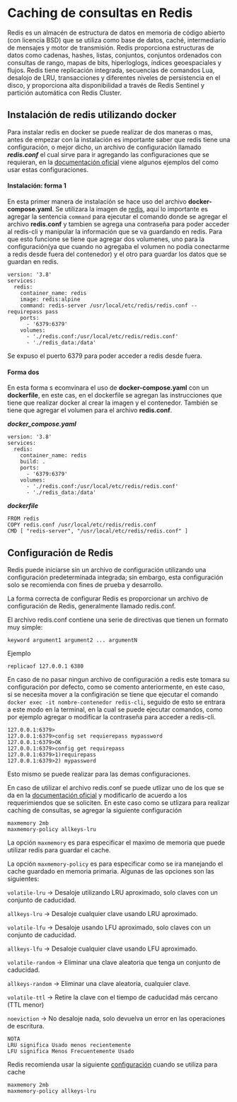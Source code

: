 # Caching de consultas en Redis

Redis es un almacén de estructura de datos en memoria de código abierto (con licencia BSD) que se utiliza como base de datos, caché, intermediario de mensajes y motor de transmisión. Redis proporciona estructuras de datos como cadenas, hashes, listas, conjuntos, conjuntos ordenados con consultas de rango, mapas de bits, hiperloglogs, índices geoespaciales y flujos. Redis tiene replicación integrada, secuencias de comandos Lua, desalojo de LRU, transacciones y diferentes niveles de persistencia en el disco, y proporciona alta disponibilidad a través de Redis Sentinel y partición automática con Redis Cluster.

## Instalación de redis utilizando docker 

Para instalar redis en docker se puede realizar de dos maneras o mas, antes de empezar con la instalación es importante saber que redis tiene una configuración, o mejor dicho, un archivo de configuración llamado ___redis.conf___ el cual sirve para ir agregando las configuraciones que se requieran, en la [documentación oficial](https://redis.io/docs/manual/config/) viene algunos ejemplos del como usar estas configuraciones.

#### Instalación: forma 1

En esta primer manera de instalación se hace uso del archivo **docker-compose.yaml**. Se utilizara la imagen de [redis](https://hub.docker.com/_/redis), aquí lo importante es agregar la sentencia `command` para ejecutar el comando donde se agregar el archivo **redis.conf** y tambien se agrega una contraseña para poder acceder al redis-cli y manipular la información que se va guardando en redis. Para que esto funcione se tiene que agregar dos volumenes, uno para la configuración(ya que cuando no agregaba el volumen no podia conectarme a redis desde fuera del contenedor) y el otro para guardar los datos que se guardan en redis.

~~~
version: '3.8'
services:
  redis:
    container_name: redis
    image: redis:alpine
    command: redis-server /usr/local/etc/redis/redis.conf --requirepass pass
    ports:
      - '6379:6379'
    volumes:
      - './redis.conf:/usr/local/etc/redis/redis.conf'
      - './redis_data:/data'  
~~~

Se expuso el puerto 6379 para poder acceder a redis desde fuera.

#### Forma dos

En esta forma s ecomvinara el uso de **docker-compose.yaml** con un **dockerfile**, en este cas, en el dockerfile se agregan las instrucciones que tiene que realizar docker al crear la imagen y el contenedor. También se tiene que agregar el volumen para el archivo **redis.conf**.

___docker_compose.yaml___
~~~
version: '3.8'
services:
  redis:
    container_name: redis
    build: .
    ports:
      - '6379:6379'
    volumes:
      - './redis.conf:/usr/local/etc/redis/redis.conf'
      - './redis_data:/data'  
~~~

___dockerfile___
~~~
FROM redis
COPY redis.conf /usr/local/etc/redis/redis.conf
CMD [ "redis-server", "/usr/local/etc/redis/redis.conf" ]
~~~

## Configuración de Redis


Redis puede iniciarse sin un archivo de configuración utilizando una configuración predeterminada integrada; sin embargo, esta configuración solo se recomienda con fines de prueba y desarrollo.

La forma correcta de configurar Redis es proporcionar un archivo de configuración de Redis, generalmente llamado redis.conf.

El archivo redis.conf contiene una serie de directivas que tienen un formato muy simple:

~~~
keyword argument1 argument2 ... argumentN
~~~

Ejemplo
~~~
replicaof 127.0.0.1 6380
~~~

En caso de no pasar ningun archivo de configuración a redis este tomara su configuración por defecto, como se comento anteriormente, en este caso, si se necesita mover a la configiración se tiene que ejecutar el comando
`docker exec -it nombre-contenedor redis-cli`, seguido de esto se entrara a este modo en la terminal, en la cual se puede ejecutar comandos, como por ejemplo agregar o modificar la contraseña para acceder a redis-cli.

~~~
127.0.0.1:6379>
127.0.0.1:6379>config set requierepass mypassword
127.0.0.1:6379>OK
127.0.0.1:6379>config get requirepass
127.0.0.1:6379>1)requirepass
127.0.0.1:6379>2) mypassword
~~~

Esto mismo se puede realizar para las demas configuraciones.

En caso de utilizar el archivo redis.conf se puede utlizar uno de los que se da en la [documentación oficial](https://redis.io/docs/manual/config/) y modificarlo de acuerdo a los requerimiendos que se soliciten. En este caso como se utlizara para realizar caching de consultas, se agregar la siguiente configuración

~~~
maxmemory 2mb
maxmemory-policy allkeys-lru
~~~

La opción `maxmemory` es para especificar el maximo de memoria que puede utilizar redis para guardar el cache.

La opción `maxmemory-policy` es para especificar como se ira manejando el cache guardado en memoria primaria. Algunas de las opciones son las siguientes: 

`volatile-lru` -> Desaloje utilizando LRU aproximado, solo claves con un conjunto de caducidad.

`allkeys-lru` -> Desaloje cualquier clave usando LRU aproximado.

`volatile-lfu` -> Desaloje usando LFU aproximado, solo claves con un conjunto de caducidad.

`allkeys-lfu` -> Desaloje cualquier clave usando LFU aproximado.

`volatile-random` -> Eliminar una clave aleatoria que tenga un conjunto de caducidad.

`allkeys-random` -> Eliminar una clave aleatoria, cualquier clave.

`volatile-ttl` -> Retire la clave con el tiempo de caducidad más cercano (TTL menor)

`noeviction` -> No desaloje nada, solo devuelva un error en las operaciones de escritura.

~~~
NOTA
LRU significa Usado menos recientemente
LFU significa Menos Frecuentemente Usado
~~~

Redis recomienda usar la siguiente [configuración](https://redis.io/docs/manual/config/#configuring-redis-as-a-cache) cuando se utiliza para cache
~~~
maxmemory 2mb
maxmemory-policy allkeys-lru
~~~